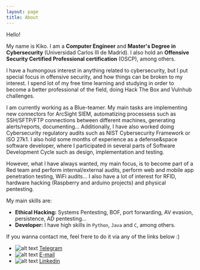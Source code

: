```yaml
---
layout: page
title: About
---
```


Hello!

My name is Kiko. I am a **Computer Engineer** and **Master's Degree in Cybersecurity** (Universidad Carlos III de Madrid). I also hold an __Offensive Security Certified Professional certification__ (OSCP), among others.

I have a humongous interest in anything related to cybersecurity, but I put special focus in offensive security, and how things can be broken to my interest. I spend lot of my free time learning and studying in order to become a better professional of the field, doing Hack The Box and Vulnhub challenges.

I am currently working as a Blue-teamer. My main tasks are implementing new connectors for ArcSight SIEM, automatizing processess such as SSH/SFTP/FTP connections between different machines, generating alerts/reports, documenting... 
Additionally, I have also worked doing Cybersecurity regulatory audits such as NIST Cybersecurity Framework or ISO 27k1. I also hold some months of experience as a defense&space software developer, where I participated in several parts of Software Development Cycle such as design, implementation and testing.

However, what I have always wanted, my main focus, is to become part of a Red team and perform internal/external audits, perform web and mobile app penetration testing, WiFi audits... I also have a lot of interest for RFID, hardware hacking (Raspberry and arduino projects) and physical pentesting.

My main skills are:

* **Ethical Hacking:** Systems Pentesting, BOF, port forwarding, AV evasion, persistence, AD pentesting...
* **Developer:** I have high skills in `Python`, `Java` and `C`, among others.

If you wanna contact me, feel frere to do it via any of the links below :)

* ![alt text](https://img.icons8.com/color/16/000000/telegram-app.png) [Telegram](https://t.me/kikoas1995)
* ![alt text](https://img.icons8.com/office/16/000000/gmail-login.png) [E-mail](mailto:franciscoandreusanz@gmail.com?Subject=Hola%20Kiko!)
* ![alt text](https://www.turcaambalaj.com/wp-content/uploads/2019/10/icons8-linkedin-16.png) [Linkedin](https://www.linkedin.com/in/francisco-andreu-170137114/)



